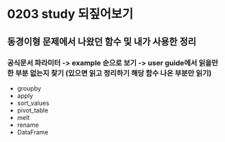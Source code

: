 # 0203 study 되짚어보기

## 동경이형 문제에서 나왔던 함수 및 내가 사용한 정리

### 공식문서 파라미터 -> example 순으로 보기 -> user guide에서 읽을만한 부분 없는지 찾기 (있으면 읽고 정리하기 해당 함수 나온 부분만 읽기)

- groupby 
- apply
- sort_values
- pivot_table
- melt
- rename
- DataFrame

